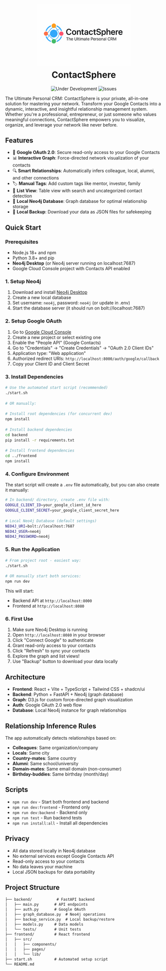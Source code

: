 <!-- Logo and Title -->
<div align="center">
  <img src="frontend/public/logo.png" alt="ContactSphere Logo" width="300" style="margin-bottom: 0.5em;" />
  
  <h1 style="margin-top: 0;">ContactSphere</h1>
  
  <p>
    <img src="https://img.shields.io/badge/status-under%20development-orange" alt="Under Development" />
    <img src="https://img.shields.io/github/issues/TimLukaHorstmann/ContactSphere" alt="Issues" />
    <!-- <img src="https://img.shields.io/github/license/TimLukaHorstmann/ContactSphere" alt="License" /> -->
  </p>
</div>

The Ultimate Personal CRM: ContactSphere is your private, all-in-one solution for mastering your network. Transform your Google Contacts into a dynamic, interactive, and insightful relationship management system. Whether you're a professional, entrepreneur, or just someone who values meaningful connections, ContactSphere empowers you to visualize, organize, and leverage your network like never before.

## Features

- 🔐 **Google OAuth 2.0**: Secure read-only access to your Google Contacts
- 📊 **Interactive Graph**: Force-directed network visualization of your contacts
- 🔍 **Smart Relationships**: Automatically infers colleague, local, alumni, and other connections
- 🏷️ **Manual Tags**: Add custom tags like mentor, investor, family
- 📝 **List View**: Table view with search and uncategorized contact detection
- 💾 **Local Neo4j Database**: Graph database for optimal relationship storage
- 📁 **Local Backup**: Download your data as JSON files for safekeeping

## Quick Start

### Prerequisites
- Node.js 18+ and npm
- Python 3.8+ and pip
- **Neo4j Desktop** (or Neo4j server running on localhost:7687)
- Google Cloud Console project with Contacts API enabled

### 1. Setup Neo4j

1. Download and install [Neo4j Desktop](https://neo4j.com/download/)
2. Create a new local database
3. Set username: `neo4j`, password: `neo4j` (or update in .env)
4. Start the database server (it should run on bolt://localhost:7687)

### 2. Setup Google OAuth

1. Go to [Google Cloud Console](https://console.cloud.google.com/)
2. Create a new project or select existing one
3. Enable the "People API" (Google Contacts)
4. Go to "Credentials" → "Create Credentials" → "OAuth 2.0 Client IDs"
5. Application type: "Web application"
6. Authorized redirect URIs: `http://localhost:8000/auth/google/callback`
7. Copy your Client ID and Client Secret

### 3. Install Dependencies

```bash
# Use the automated start script (recommended)
./start.sh

# OR manually:

# Install root dependencies (for concurrent dev)
npm install

# Install backend dependencies
cd backend
pip install -r requirements.txt

# Install frontend dependencies  
cd ../frontend
npm install
```

### 4. Configure Environment

The start script will create a `.env` file automatically, but you can also create it manually:

```bash
# In backend/ directory, create .env file with:
GOOGLE_CLIENT_ID=your_google_client_id_here
GOOGLE_CLIENT_SECRET=your_google_client_secret_here

# Local Neo4j Database (default settings)
NEO4J_URI=bolt://localhost:7687
NEO4J_USER=neo4j
NEO4J_PASSWORD=neo4j
```

### 5. Run the Application

```bash
# From project root - easiest way:
./start.sh

# OR manually start both services:
npm run dev
```

This will start:
- Backend API at `http://localhost:8000`
- Frontend at `http://localhost:8080`

### 6. First Use

1. Make sure Neo4j Desktop is running
2. Open `http://localhost:8080` in your browser
3. Click "Connect Google" to authenticate
4. Grant read-only access to your contacts
5. Click "Refresh" to sync your contacts
6. Explore the graph and list views!
7. Use "Backup" button to download your data locally

## Architecture

- **Frontend**: React + Vite + TypeScript + Tailwind CSS + shadcn/ui
- **Backend**: Python + FastAPI + Neo4j (graph database)
- **Graph**: D3.js for custom force-directed graph visualization
- **Auth**: Google OAuth 2.0 web flow
- **Database**: Local Neo4j instance for graph relationships

## Relationship Inference Rules

The app automatically detects relationships based on:

- **Colleagues**: Same organization/company
- **Locals**: Same city 
- **Country-mates**: Same country
- **Alumni**: Same school/university
- **Domain-mates**: Same email domain (non-consumer)
- **Birthday-buddies**: Same birthday (month/day)

## Scripts

- `npm run dev` - Start both frontend and backend
- `npm run dev:frontend` - Frontend only
- `npm run dev:backend` - Backend only  
- `npm run test` - Run backend tests
- `npm run install:all` - Install all dependencies

## Privacy

- All data stored locally in Neo4j database
- No external services except Google Contacts API
- Read-only access to your contacts
- No data leaves your machine
- Local JSON backups for data portability

## Project Structure

```
├── backend/           # FastAPI backend
│   ├── main.py       # API endpoints
│   ├── auth.py       # Google OAuth
│   ├── graph_database.py  # Neo4j operations
│   ├── backup_service.py  # Local backup/restore
│   ├── models.py     # Data models
│   └── tests/        # Unit tests
├── frontend/         # React frontend  
│   ├── src/
│   │   ├── components/
│   │   ├── pages/
│   │   └── lib/
├── start.sh          # Automated setup script
└── README.md
```
